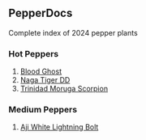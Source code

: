 ## PepperDocs

Complete index of 2024 pepper plants

### Hot Peppers 
1. [Blood Ghost](blood_ghost.md)
1. [Naga Tiger DD](naga_tiger_dd.md)
1. [Trinidad Moruga Scorpion](trinidad_moruga_scorpion.md)

### Medium Peppers
1. [Aji White Lightning Bolt](aji_white_lightning_bolt.md)